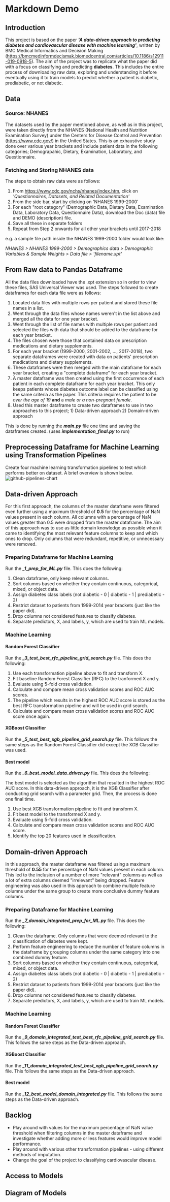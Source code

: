 # Markdown Demo

## Introduction
This project is based on the paper _**'A data-driven approach to predicting diabetes and cardiovascular disease with machine learning'**_, written by BMC Medical Informatics and Decision Making (https://bmcmedinformdecismak.biomedcentral.com/articles/10.1186/s12911-019-0918-5). The aim of the project was to replicate what the paper did with a focus on classifying and predicting **diabetes**. This includes the entire process of downloading raw data, exploring and understanding it before eventually using it to train models to predict whether a patient is diabetic, prediabetic, or not diabetic.

## Data
### Source: NHANES
The datasets used by the paper mentioned above, as well as in this project, were taken directly from the NHANES (National Health and Nutrition Examination Survey) under the Centers for Disease Control and Prevention (https://www.cdc.gov/) in the United States. This is an exhaustive study done over various year brackets and include patient data in the following categories; Demograpahic, Dietary, Examination, Laboratory, and Questionnaire. 

### Fetching and Storing NHANES data
The steps to obtain raw data were as follows:
1. From https://www.cdc.gov/nchs/nhanes/index.htm, click on _'Questionnaires, Datasets, and Related Documentation'_
2. From the side bar, start by clicking on 'NHANES 1999-2000'
3. For each "root category" (Demographic Data, Dietary Data, Examination Data, Laboratory Data, Questionnaire Data), download the Doc (data) file and DEMO (description) file.
4. Save all these in separate folders 
5. Repeat from Step 2 onwards for all other year brackets until 2017-2018

e.g. a sample file path inside the NHANES 1999-2000 folder would look like: 

_NHANES > NHANES 1999-2000 > Demographics data > Demographic Variables & Sample Weights > Data file > 'filename.xpt'_

## From Raw data to Pandas Dataframe
All the data files downloaded have the .xpt extension so in order to view these files, SAS Universal Viewer was used. 
The steps followed to create dataframes for each data file were as follows:
1. Located data files with multiple rows per patient and stored these file names in a list.
2. Went through the data files whose names weren't in the list above and merged all the data for one year bracket.
3. Went through the list of file names with multiple rows per patient and selected the files with data that should be added to the dataframe for each year bracket. 
4. The files chosen were those that contained data on prescription medications and dietary supplements.
5. For each year bracket (1999-2000, 2001-2002, ..., 2017-2018), two separate dataframes were created with data on patients' prescription medications and dietary supplements. 
6. These dataframes were then merged with the main dataframe for each year bracket, creating a "complete dataframe" for each year bracket.
7. A master dataframe was then created using the first occurrence of each patient in each complete dataframe for each year bracket. This only keeps patients whose diabetes outcome label can be classified using the same criteria as the paper. This criteria requires the patient to be _over the age of 19_ **and** a _male or a non-pregnant female_.
8. Used this master dataframe to create two dataframes to use in two approaches to this project; 1) Data-driven approach 2) Domain-driven approach

This is done by running the _**main.py**_ file one time and saving the dataframes created. (uses _**implementation_final.py**_ to run)

## Preprocessing Dataframe for Machine Learning using Transformation Pipelines
Create four machine learning transformation pipelines to test which performs better on dataset. A brief overview is shown below.
![github-pipelines-chart](https://user-images.githubusercontent.com/76870222/129478688-0c4e4f19-f7ca-4a06-a4e6-e6c3516cec6c.jpg)

## Data-driven Approach
For this first approach, the columns of the master dataframe were filtered even further using a maximum threshold of **0.5** for the percentage of NaN values present in each column. All columns with a percentage of NaN values greater than 0.5 were dropped from the master dataframe. The aim of this approach was to use as little domain knowledge as possible when it came to identifying the most relevant feature columns to keep and which ones to drop. Only columns that were redundant, repetitive, or unnecessary were removed. 

### Preparing Dataframe for Machine Learning
Run the _**_1_prep_for_ML.py**_ file. This does the following:
1. Clean dataframe, only keep relevant columns.
2. Sort columns based on whether they contain continuous, categorical, mixed, or object data.
3. Assign diabetes class labels (not diabetic - 0 | diabetic - 1 | prediabetic - 2)
4. Restrict dataset to patients from 1999-2014 year brackets (just like the paper did).
5. Drop columns not considered features to classify diabetes.
6. Separate predictors, X, and labels, y, which are used to train ML models.

### Machine Learning
#### Random Forest Classifier
Run the _**_3_test_best_rfc_pipeline_grid_search.py**_ file. This does the following:
1. Use each transformation pipeline above to fit and transform X. 
2. Fit baseline Random Forest Classifier (RFC) to the tranformed X and y.
3. Evaluate using 5-fold cross validation.
4. Calculate and compare mean cross validation scores and ROC AUC scores.
5. The pipeline which results in the highest ROC AUC score is stored as the best RFC transformation pipeline and will be used in grid search.
6. Calculate and compare mean cross validation scores and ROC AUC score once again.

#### XGBoost Classifier
Run the _**_5_test_best_xgb_pipeline_grid_search.py**_ file. This follows the same steps as the Random Forest Classifier did except the XGB Classifier was used.

#### Best model
Run the _**_6_best_model_data_driven.py**_ file. This does the following: 

The best model is selected as the algorithm that resulted in the highest ROC AUC score. In this data-driven approach, it is the XGB Classifier after conducting grid search with a parameter grid. Then, the process is done one final time. 
1. Use best XGB transformation pipeline to fit and transform X.
2. Fit best model to the transformed X and y.
3. Evaluate using 5-fold cross validation.
4. Calculate and compare mean cross validation scores and ROC AUC score.
5. Identify the top 20 features used in classification.

## Domain-driven Approach
In this approach, the master dataframe was filtered using a maximum threshold of **0.55** for the percentage of NaN values present in each column. This led to the inclusion of a number of more "relevant" columns as well as a lot of extra columns deemed "irrelevant" being dropped. Feature engineering was also used in this approach to combine multiple feature columns under the same group to create more conclusive dummy feature columns. 

### Preparing Dataframe for Machine Learning
Run the _**_7_domain_integrated_prep_for_ML.py**_ file. This does the following:
1. Clean the dataframe. Only columns that were deemed relevant to the classification of diabetes were kept. 
2. Perform feature engineering to reduce the number of feature columns in the dataframe by grouping columns under the same category into one combined dummy feature.
3. Sort columns based on whether they contain continuous, categorical, mixed, or object data.
4. Assign diabetes class labels (not diabetic - 0 | diabetic - 1 | prediabetic - 2)
5. Restrict dataset to patients from 1999-2014 year brackets (just like the paper did).
6. Drop columns not considered features to classify diabetes.
7. Separate predictors, X, and labels, y, which are used to train ML models.

### Machine Learning
#### Random Forest Classifier
Run the _**_9_domain_integrated_test_best_rfc_pipeline_grid_search.py**_ file. This follows the same steps as the Data-driven approach.

#### XGBoost Classifier
Run the _**_11_domain_integrated_test_best_xgb_pipeline_grid_search.py**_ file. This follows the same steps as the Data-driven approach.

#### Best model
Run the _**_12_best_model_domain_integrated.py**_ file. This follows the same steps as the Data-driven approach.

## Backlog
- Play around with values for the maximum percentage of NaN value threshold when filtering columns in the master dataframe and investigate whether adding more or less features would improve model performance.
- Play around with various other transformation pipelines - using different methods of imputation.
- Change the goal of the project to classifying cardiovascular disease.

## Access to Models
## Diagram of Models
